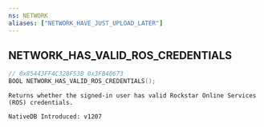 ```yaml
---
ns: NETWORK
aliases: ["NETWORK_HAVE_JUST_UPLOAD_LATER"]
---
```

## NETWORK_HAS_VALID_ROS_CREDENTIALS

```c
// 0x85443FF4C328F53B 0x3FB40673
BOOL NETWORK_HAS_VALID_ROS_CREDENTIALS();
```

```
Returns whether the signed-in user has valid Rockstar Online Services (ROS) credentials.

NativeDB Introduced: v1207
```

